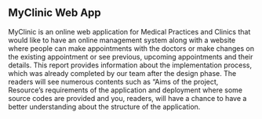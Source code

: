 ## MyClinic Web App

MyClinic is an online web application for Medical Practices and Clinics that would like
to have an online management system along with a website where people can make
appointments with the doctors or make changes on the existing appointment or see
previous, upcoming appointments and their details. This report provides information about
the implementation process, which was already completed by our team after the design
phase. The readers will see numerous contents such as “Aims of the project, Resource’s
requirements of the application and deployment where some source codes are provided and
you, readers, will have a chance to have a better understanding about the structure of the
application.